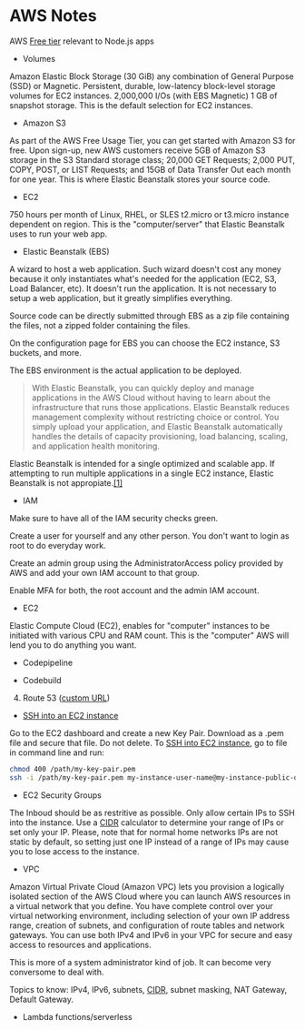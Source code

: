 # AWS Notes

AWS [Free tier](https://aws.amazon.com/free/?all-free-tier.sort-by=item.additionalFields.SortRank&all-free-tier.sort-order=asc) relevant to Node.js apps

- Volumes

Amazon Elastic Block Storage (30 GiB) any combination of General Purpose (SSD) or Magnetic. Persistent, durable, low-latency block-level storage volumes for EC2 instances. 2,000,000 I/Os (with EBS Magnetic) 1 GB of snapshot storage. This is the default selection for EC2 instances.

- Amazon S3

As part of the AWS Free Usage Tier, you can get started with Amazon S3 for free. Upon sign-up, new AWS customers receive 5GB of Amazon S3 storage in the S3 Standard storage class; 20,000 GET Requests; 2,000 PUT, COPY, POST, or LIST Requests; and 15GB of Data Transfer Out each month for one year. This is where Elastic Beanstalk stores your source code.

- EC2 

750 hours per month of Linux, RHEL, or SLES t2.micro or t3.micro instance dependent on region. This is the "computer/server" that Elastic Beanstalk uses to run your web app.

- Elastic Beanstalk (EBS)

A wizard to host a web application. Such wizard doesn't cost any money because it only instantiates what's needed for the application (EC2, S3, Load Balancer, etc). It doesn't run the application. It is not necessary to setup a web application, but it greatly simplifies everything.

Source code can be directly submitted through EBS as a zip file containing the files, not a zipped folder containing the files.

On the configuration page for EBS you can choose the EC2 instance, S3 buckets, and more.

The EBS environment is the actual application to be deployed.

> With Elastic Beanstalk, you can quickly deploy and manage applications in the AWS Cloud without having to learn about the infrastructure that runs those applications. Elastic Beanstalk reduces management complexity without restricting choice or control. You simply upload your application, and Elastic Beanstalk automatically handles the details of capacity provisioning, load balancing, scaling, and application health monitoring.

Elastic Beanstalk is intended for a single optimized and scalable app. If attempting to run multiple applications in a single EC2 instance, Elastic Beanstalk is not appropiate.[[1]](https://stackoverflow.com/questions/12713834/running-multiple-environments-on-one-aws-ec2-instance-elastic-beanstalk)

- IAM 

Make sure to have all of the IAM security checks green.

Create a user for yourself and any other person. You don't want to login as root to do everyday work. 

Create an admin group using the AdministratorAccess policy provided by AWS and add your own IAM account to that group. 

Enable MFA for both, the root account and the admin IAM account. 

- EC2

Elastic Compute Cloud (EC2), enables for "computer" instances to be initiated with various CPU and RAM count. This is the "computer" AWS will lend you to do anything you want.

- Codepipeline

- Codebuild 

4. Route 53 ([custom URL](https://stackoverflow.com/questions/12280220/custom-url-at-aws-elastic-beanstalk))

- [SSH into an EC2 instance](https://docs.aws.amazon.com/AWSEC2/latest/UserGuide/ec2-key-pairs.html)

Go to the EC2 dashboard and create a new Key Pair.
Download as a .pem file and secure that file. Do not delete.
To [SSH into EC2 instance](https://docs.aws.amazon.com/AWSEC2/latest/UserGuide/AccessingInstancesLinux.html), go to file in command line and run:

``` bash
chmod 400 /path/my-key-pair.pem
ssh -i /path/my-key-pair.pem my-instance-user-name@my-instance-public-dns-name
```

- EC2 Security Groups

The Inboud should be as restritive as possible. Only allow certain IPs to SSH into the instance. Use a [CIDR](http://jodies.de/ipcalc) calculator to determine your range of IPs or set only your IP. Please, note that for normal home networks IPs are not static by default, so setting just one IP instead of a range of IPs may cause you to lose access to the instance.

- VPC

Amazon Virtual Private Cloud (Amazon VPC) lets you provision a logically isolated section of the AWS Cloud where you can launch AWS resources in a virtual network that you define. You have complete control over your virtual networking environment, including selection of your own IP address range, creation of subnets, and configuration of route tables and network gateways. You can use both IPv4 and IPv6 in your VPC for secure and easy access to resources and applications.

This is more of a system administrator kind of job. It can become very conversome to deal with.

Topics to know: IPv4, IPv6, subnets, [CIDR](http://jodies.de/ipcalc), subnet masking, NAT Gateway, Default Gateway.

- Lambda functions/serverless

